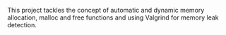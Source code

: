 This project tackles the concept of automatic and dynamic memory allocation, malloc and free functions and using Valgrind for memory leak detection.

